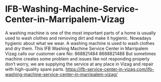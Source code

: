 # IFB-Washing-Machine-Service-Center-in-Marripalem-Vizag
 A washing machine is one of the most important parts of a home is usually used to wash clothes and removing dirt and make it hygienic. Nowadays hygienic about what we wear. A washing machine is used to wash clothes and dry them. This IFB Washing Machine Service Center in Marripalem Vizag calls our customer care No: 868821484 8688821488 But sometimes machine creates some problem and issues like not responding properly don’t worry, we are supplying the service at any place in Vizag and repair with high-quality spare parts.   https://ifb-service-center-in-vizag.com/ifb-washing-machine-service-center-in-marripalem-vizag/

